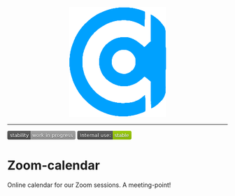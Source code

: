 <p align="center">
  <img src="images/header.png?raw=true" alt="Logotipo de Zoom-calendar"/>
</p>

---
![stability-work_in_progress](images/477405737-stability_work_in_progress.png)
![internaluse-green](images/3847436881-internal_use_stable.png)
# Zoom-calendar
Online calendar for our Zoom sessions. A meeting-point!
